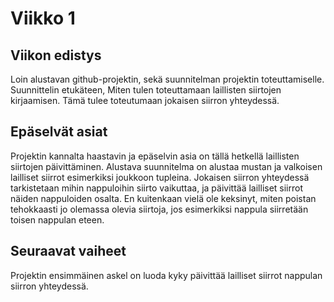 # Viikko 1

## Viikon edistys
Loin alustavan github-projektin, sekä suunnitelman projektin toteuttamiselle. Suunnittelin etukäteen, Miten tulen toteuttamaan laillisten siirtojen kirjaamisen. Tämä tulee toteutumaan jokaisen siirron yhteydessä.

## Epäselvät asiat
Projektin kannalta haastavin ja epäselvin asia on tällä hetkellä laillisten siirtojen päivittäminen. Alustava suunnitelma on alustaa mustan ja valkoisen lailliset siirrot esimerkiksi joukkoon tupleina. Jokaisen siirron yhteydessä tarkistetaan mihin nappuloihin siirto vaikuttaa, ja päivittää lailliset siirrot näiden nappuloiden osalta. En kuitenkaan vielä ole keksinyt, miten poistan tehokkaasti jo olemassa olevia siirtoja, jos esimerkiksi nappula siirretään toisen nappulan eteen.

## Seuraavat vaiheet
Projektin ensimmäinen askel on luoda kyky päivittää lailliset siirrot nappulan siirron yhteydessä.

